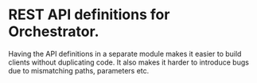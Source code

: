 <!-- Copyright Vespa.ai. Licensed under the terms of the Apache 2.0 license. See LICENSE in the project root. -->
# REST API definitions for Orchestrator.

Having the API definitions in a separate module makes it easier
to build clients without duplicating code. It also makes it
harder to introduce bugs due to mismatching paths, parameters etc.
